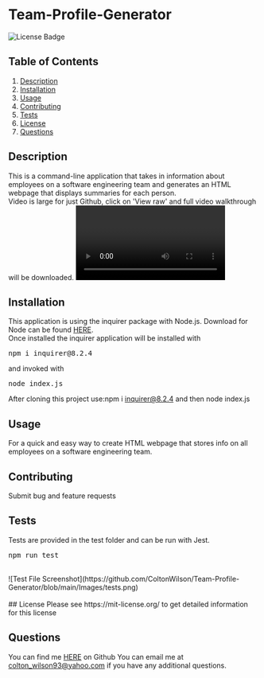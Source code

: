 # Team-Profile-Generator
![License Badge](https://shields.io/badge/license-MIT-yellow)
## Table of Contents
1. [Description](#description)
2. [Installation](#installation)
3. [Usage](#usage)
4. [Contributing](#contributing)
5. [Tests](#tests)
6. [License](#license)
7. [Questions](#questions)

## Description
This is a command-line application that takes in information about employees on a software engineering team and generates an HTML webpage that displays summaries for each person.
<br>
Video is large for just Github, click on 'View raw' and full video walkthrough will be downloaded.
![Video of working code](https://github.com/ColtonWilson/Team-Profile-Generator/blob/main/Images/Untitled_%20Jan%2010%2C%202023%205_03%20PM.webm)
<br>
## Installation
This application is using the inquirer package with Node.js. Download for Node can be found [HERE](https://nodejs.org/en/).
<br>
Once installed the inquirer application will be installed with
<br>
<pre>
npm i inquirer@8.2.4
</pre>
and invoked with
<pre>
node index.js
</pre>
After cloning this project use:npm i inquirer@8.2.4 and then node index.js
## Usage
For a quick and easy way to create HTML webpage that stores info on all employees on a software engineering team. 
## Contributing
Submit bug and feature requests
## Tests
Tests are provided in the test folder and can be run with Jest.
<pre>
npm run test
</pre>
<br>
![Test File Screenshot](https://github.com/ColtonWilson/Team-Profile-Generator/blob/main/Images/tests.png)
<br>
<br>
## License
Please see https://mit-license.org/ to get detailed information for this license

## Questions
You can find me [HERE](https://github.com/ColtonWilson) on Github
You can email me at colton_wilson93@yahoo.com if you have any additional questions.
